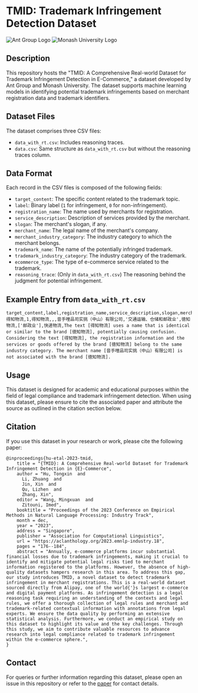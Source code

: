 # TMID: Trademark Infringement Detection Dataset

![Ant Group Logo](https://gw.alipayobjects.com/mdn/rms_27e257/afts/img/A*TJgCS4M0nnsAAAAAAAAAAAAAARQnAQ)
![Monash University Logo](https://www.monash.edu/__data/assets/git_bridge/0006/509343/deploy/mysource_files/monash-logo-mono.svg)

## Description
This repository hosts the "TMID: A Comprehensive Real-world Dataset for Trademark Infringement Detection in E-Commerce," a dataset developed by Ant Group and Monash University. The dataset supports machine learning models in identifying potential trademark infringements based on merchant registration data and trademark identifiers.

## Dataset Files
The dataset comprises three CSV files:
- `data_with_rt.csv`: Includes reasoning traces.
- `data.csv`: Same structure as `data_with_rt.csv` but without the reasoning traces column.

## Data Format
Each record in the CSV files is composed of the following fields:
- `target_content`: The specific content related to the trademark topic.
- `label`: Binary label (`1` for infringement, `0` for non-infringement).
- `registration_name`: The name used by merchants for registration.
- `service_description`: Description of services provided by the merchant.
- `slogan`: The merchant's slogan, if any.
- `merchant_name`: The legal name of the merchant's company.
- `merchant_industry_category`: The industry category to which the merchant belongs.
- `trademark_name`: The name of the potentially infringed trademark.
- `trademark_industry_category`: The industry category of the trademark.
- `ecommerce_type`: The type of e-commerce service related to the trademark.
- `reasoning_trace`: (Only in `data_with_rt.csv`) The reasoning behind the judgment for potential infringement.

## Example Entry from `data_with_rt.csv`
```csv
target_content,label,registration_name,service_description,slogan,merchant_name,merchant_industry_category,trademark_name,trademark_industry_category,ecommerce_type,reasoning_trace
得知物流,1,得知物流,,,音手哩品司实挑（中山）有限公司,'交通运输、仓储和邮政业',徳知物流,['邮政业'],快递物流,The text [得知物流] uses a name that is identical or similar to the brand [徳知物流], potentially causing confusion. Considering the text [得知物流], the registration information and the services or goods offered by the brand [徳知物流] belong to the same industry category. The merchant name [音手哩品司实挑（中山）有限公司] is not associated with the brand [徳知物流].
```

## Usage
This dataset is designed for academic and educational purposes within the field of legal compliance and trademark infringement detection. When using this dataset, please ensure to cite the associated paper and attribute the source as outlined in the citation section below.

## Citation
If you use this dataset in your research or work, please cite the following paper:
```
@inproceedings{hu-etal-2023-tmid,
    title = "{TMID}: A Comprehensive Real-world Dataset for Trademark Infringement Detection in {E}-Commerce",
    author = "Hu, Tongxin  and
      Li, Zhuang  and
      Jin, Xin  and
      Qu, Lizhen  and
      Zhang, Xin",
    editor = "Wang, Mingxuan  and
      Zitouni, Imed",
    booktitle = "Proceedings of the 2023 Conference on Empirical Methods in Natural Language Processing: Industry Track",
    month = dec,
    year = "2023",
    address = "Singapore",
    publisher = "Association for Computational Linguistics",
    url = "https://aclanthology.org/2023.emnlp-industry.18",
    pages = "176--184",
    abstract = "Annually, e-commerce platforms incur substantial financial losses due to trademark infringements, making it crucial to identify and mitigate potential legal risks tied to merchant information registered to the platforms. However, the absence of high-quality datasets hampers research in this area. To address this gap, our study introduces TMID, a novel dataset to detect trademark infringement in merchant registrations. This is a real-world dataset sourced directly from Alipay, one of the world{'}s largest e-commerce and digital payment platforms. As infringement detection is a legal reasoning task requiring an understanding of the contexts and legal rules, we offer a thorough collection of legal rules and merchant and trademark-related contextual information with annotations from legal experts. We ensure the data quality by performing an extensive statistical analysis. Furthermore, we conduct an empirical study on this dataset to highlight its value and the key challenges. Through this study, we aim to contribute valuable resources to advance research into legal compliance related to trademark infringement within the e-commerce sphere.",
}
```
## Contact
For queries or further information regarding this dataset, please open an issue in this repository or refer to the [paper](https://aclanthology.org/2023.emnlp-industry.18/) for contact details.